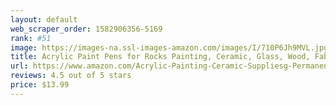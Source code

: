 ```yaml
---
layout: default 
﻿web_scraper_order: 1582906356-5169
rank: #51
image: https://images-na.ssl-images-amazon.com/images/I/710P6Jh9MVL.jpg
title: Acrylic Paint Pens for Rocks Painting, Ceramic, Glass, Wood, Fabric, Canvas, Mugs, DIY Craft…
url: https://www.amazon.com/Acrylic-Painting-Ceramic-Suppliesg-Permanent/dp/B07DB1TVND/ref=zg_mw_arts-crafts_51?_encoding=UTF8&psc=1&refRID=W0PCYHV7KBFJZ6H1XXBD
reviews: 4.5 out of 5 stars
price: $13.99 
---
```

